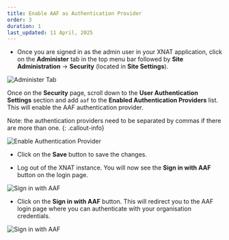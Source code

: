 ```yaml
---
title: Enable AAF as Authentication Provider
order: 3
duration: 1
last_updated: 11 April, 2025
---
```


* Once you are signed in as the admin user in your XNAT application, click on the **Administer** tab in the top menu bar followed by **Site Administration** -> **Security** (located in **Site Settings**).

![Administer Tab](/assets/images/register-an-xnat-oidc-service/administer-tab.png)

Once on the **Security** page, scroll down to the **User Authentication Settings** section and add `aaf` to the 
**Enabled Authentication Providers** list. This will enable the AAF authentication provider.

Note: the authentication providers need to be separated by commas if there are more than one.
{: .callout-info}

![Enable Authentication Provider](/assets/images/register-an-xnat-oidc-service/enable-authentication-provider.png)

* Click on the **Save** button to save the changes.

* Log out of the XNAT instance. You will now see the **Sign in with AAF** button on the login page.

![Sign in with AAF](/assets/images/register-an-xnat-oidc-service/sign-in-with-aaf.png)

* Click on the **Sign in with AAF** button. This will redirect you to the AAF login page where you can authenticate with your organisation credentials.

![Sign in with AAF](/assets/images/register-an-xnat-oidc-service/log-into-aaf.png)